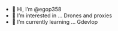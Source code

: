 - 👋 Hi, I’m @egop358
- 👀 I’m interested in ... Drones and proxies
- 🌱 I’m currently learning ... Gdevlop
